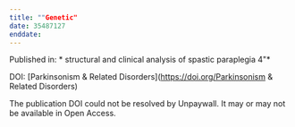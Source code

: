 ```yaml
---
title: ""Genetic"
date: 35487127
enddate:
---
```


Published in: * structural and clinical analysis of spastic paraplegia 4"*

DOI: [Parkinsonism &amp; Related Disorders](https://doi.org/Parkinsonism &amp; Related Disorders)

The publication DOI could not be resolved by Unpaywall. It may or may not be available in Open Access.


